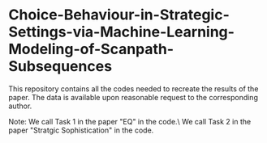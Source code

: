# Choice-Behaviour-in-Strategic-Settings-via-Machine-Learning-Modeling-of-Scanpath-Subsequences
This repository contains all the codes needed to recreate the results of the paper. The data is available upon reasonable request to the corresponding author. 

Note:
We call Task 1 in the paper "EQ" in the code.\\
We call Task 2 in the paper "Stratgic Sophistication" in the code.



